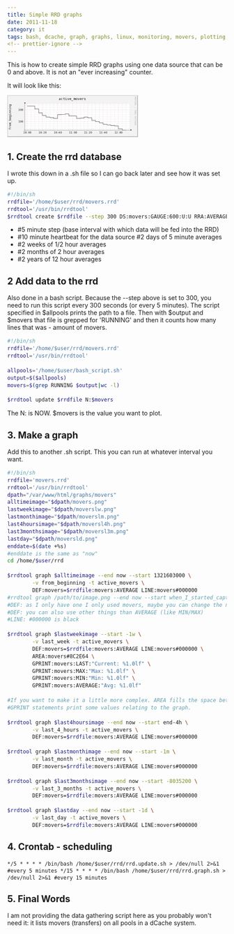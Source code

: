 ```yaml
---
title: Simple RRD graphs
date: 2011-11-18
category: it
tags: bash, dcache, graph, graphs, linux, monitoring, movers, plotting, rrd, rrdtool, script, statistics
<!-- prettier-ignore -->
---
```


This is how to create simple RRD graphs using one data source that can be 0 and
above. It is not an "ever increasing" counter.

It will look like this:

[![example rrd graph](images/movers-300x96.png "movers")](images/movers.png)

## 1. Create the rrd database

I wrote this down in a .sh file so I can go back later and see how it was set
up.

```bash
#!/bin/sh
rrdfile='/home/$user/rrd/movers.rrd'
rrdtool='/usr/bin/rrdtool'
$rrdtool create $rrdfile --step 300 DS:movers:GAUGE:600:U:U RRA:AVERAGE:0.5:1:576 RRA:AVERAGE:0.5:6:672 RRA:AVERAGE:0.5:24:732 RRA:AVERAGE:0.5:144:1460
```

- #5 minute step (base interval with which data will be fed into the RRD)
- #10 minute heartbeat for the data source #2 days of 5 minute averages
- #2 weeks of 1/2 hour averages
- #2 months of 2 hour averages
- #2 years of 12 hour averages

## 2 Add data to the rrd

Also done in a bash script. Because the --step above is set to 300, you need to
run this script every 300 seconds (or every 5 minutes). The script specified in
$allpools prints the path to a file. Then with $output and $movers that file is
grepped for 'RUNNING' and then it counts how many lines that was - amount of
movers.

```bash
#!/bin/sh
rrdfile='/home/$user/rrd/movers.rrd'
rrdtool='/usr/bin/rrdtool'

allpools='/home/$user/bash_script.sh'
output=$($allpools)
movers=$(grep RUNNING $output|wc -l)

$rrdtool update $rrdfile N:$movers
```

The N: is NOW. $movers is the value you want to plot.

## 3. Make a graph

Add this to another .sh script. This you can run at whatever interval you want.

```bash
#!/bin/sh
rrdfile='movers.rrd'
rrdtool='/usr/bin/rrdtool'
dpath="/var/www/html/graphs/movers"
alltimeimage="$dpath/movers.png"
lastweekimage="$dpath/moverslw.png"
lastmonthimage="$dpath/moverslm.png"
last4hoursimage="$dpath/moversl4h.png"
last3monthsimage="$dpath/moversl3m.png"
lastday="$dpath/moversld.png"
enddate=$(date +%s)
#enddate is the same as "now"
cd /home/$user/rrd

$rrdtool graph $alltimeimage --end now --start 1321603000 \
        -v from_beginning -t active_movers \
        DEF:movers=$rrdfile:movers:AVERAGE LINE:movers#000000
#rrdtool graph /path/to/image.png --end now --start when_I_started_capturing -v label_left -t title_top \
#DEF: as I only have one I only used movers, maybe you can change the names in case you have several data sources
#DEF: you can also use other things than AVERAGE (like MIN/MAX)
#LINE: #000000 is black

$rrdtool graph $lastweekimage --start -1w \
        -v last_week -t active_movers \
        DEF:movers=$rrdfile:movers:AVERAGE LINE:movers#000000 \
        AREA:movers#8C2E64 \
        GPRINT:movers:LAST:"Current: %1.0lf" \
        GPRINT:movers:MAX:"Max: %1.0lf" \
        GPRINT:movers:MIN:"Min: %1.0lf" \
        GPRINT:movers:AVERAGE:"Avg: %1.0lf"

#If you want to make it a little more complex. AREA fills the space between the value and the x-axis.
#GPRINT statements print some values relating to the graph.

$rrdtool graph $last4hoursimage --end now --start end-4h \
        -v last_4_hours -t active_movers \
        DEF:movers=$rrdfile:movers:AVERAGE LINE:movers#000000

$rrdtool graph $lastmonthimage --end now --start -1m \
        -v last_month -t active_movers \
        DEF:movers=$rrdfile:movers:AVERAGE LINE:movers#000000

$rrdtool graph $last3monthsimage --end now --start -8035200 \
        -v last_3_months -t active_movers \
        DEF:movers=$rrdfile:movers:AVERAGE LINE:movers#000000

$rrdtool graph $lastday --end now --start -1d \
        -v last_day -t active_movers \
        DEF:movers=$rrdfile:movers:AVERAGE LINE:movers#000000
```

## 4. Crontab - scheduling

```text
*/5 * * * * /bin/bash /home/$user/rrd/rrd.update.sh > /dev/null 2>&1 #every 5 minutes */15 * * * * /bin/bash /home/$user/rrd/rrd.graph.sh > /dev/null 2>&1 #every 15 minutes
```

## 5. Final Words

I am not providing the data gathering script here as you probably won't need it:
it lists movers (transfers) on all pools in a dCache system.
